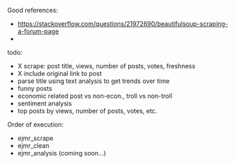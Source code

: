 Good references:
* https://stackoverflow.com/questions/21972690/beautifulsoup-scraping-a-forum-page
* 

todo:
* X scrape: post title, views, number of posts, votes, freshness
* X include original link to post
* parse title using text analysis to get trends over time
* funny posts
* economic related post vs non-econ., troll vs non-troll
* sentiment analysis
* top posts by views, number of posts, votes, etc.

Order of execution:
* ejmr_scrape
* ejmr_clean
* ejmr_analysis (coming soon...)